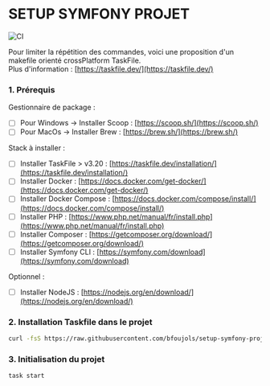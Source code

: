 # SETUP SYMFONY PROJET
![CI](https://github.com/bfoujols/setup-symfony-projet/actions/workflows/testing.yml/badge.svg)

Pour limiter la répétition des commandes, voici une proposition d'un makefile orienté crossPlatform TaskFile. \
Plus d'information : [https://taskfile.dev/](https://taskfile.dev/)

### 1. Prérequis

Gestionnaire de package :

- [ ] Pour Windows -> Installer Scoop : [https://scoop.sh/](https://scoop.sh/)
- [ ] Pour MacOs -> Installer Brew : [https://brew.sh/](https://brew.sh/)

Stack à installer :
- [ ] Installer TaskFile > v3.20 : [https://taskfile.dev/installation/](https://taskfile.dev/installation/)
- [ ] Installer Docker : [https://docs.docker.com/get-docker/](https://docs.docker.com/get-docker/)
- [ ] Installer Docker Compose : [https://docs.docker.com/compose/install/](https://docs.docker.com/compose/install/)
- [ ] Installer PHP : [https://www.php.net/manual/fr/install.php](https://www.php.net/manual/fr/install.php)
- [ ] Installer Composer : [https://getcomposer.org/download/](https://getcomposer.org/download/)
- [ ] Installer Symfony CLI : [https://symfony.com/download](https://symfony.com/download)

Optionnel :
- [ ] Installer NodeJS : [https://nodejs.org/en/download/](https://nodejs.org/en/download/)

### 2. Installation Taskfile dans le projet

```bash
curl -fsS https://raw.githubusercontent.com/bfoujols/setup-symfony-projet/main/Taskfile.yaml > Taskfile.yaml
```

### 3. Initialisation du projet 

```bash
task start
```
